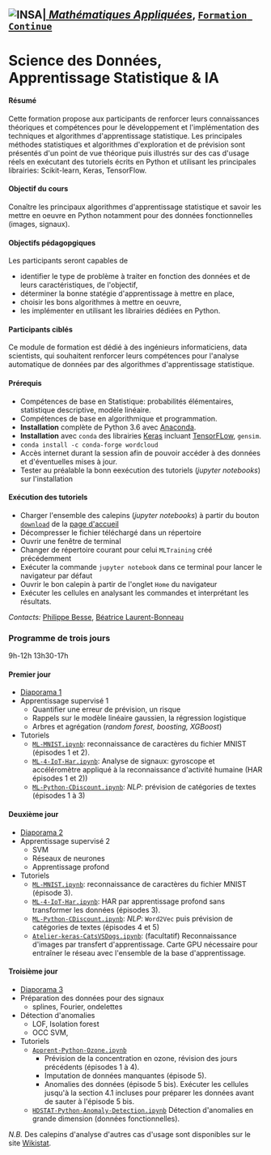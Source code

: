 ## <a href="http://www.insa-toulouse.fr/" ><img src="http://www.math.univ-toulouse.fr/~besse/Wikistat/Images/Logo_INSAvilletoulouse-RVB.png" style="float:left; max-width: 80px; display: inline" alt="INSA"/> |  [*Mathématiques Appliquées*](http://www.math.insa-toulouse.fr/fr/index.html), [`Formation Continue`](http://www.math.insa-toulouse.fr/fr/enseignement.html)

# Science des Données, Apprentissage Statistique & IA

#### Résumé
Cette formation propose aux participants de renforcer leurs connaissances théoriques et compétences pour le développement et l'implémentation des techniques et algorithmes d'apprentissage statistique. Les principales méthodes statistiques et algorithmes d'exploration et de prévision sont présentés d'un point de vue théorique puis illustrés sur des cas d'usage réels en exécutant des tutoriels écrits en Python et utilisant les principales librairies: Scikit-learn, Keras, TensorFlow.

#### Objectif du cours
Conaître les principaux algorithmes d'apprentissage statistique et savoir les mettre en oeuvre en Python notamment pour des données fonctionnelles (images, signaux).

#### Objectifs pédagopgiques
Les participants seront capables de

- identifier le type de problème à traiter en fonction des données et de leurs caractéristiques, de l'objectif,
- déterminer la bonne statégie d'apprentissage  à mettre en place, 
- choisir les bons algorithmes à mettre en oeuvre,
- les implémenter en utilisant les librairies dédiées en Python.

#### Participants ciblés
Ce module de formation est dédié  à des ingénieurs informaticiens, data scientists, qui souhaitent renforcer leurs compétences pour l'analyse automatique de données par des algorithmes d'apprentissage statistique.

#### Prérequis
- Compétences de base en Statistique: probabilités élémentaires, statistique descriptive, modèle linéaire.
- Compétences de base en algorithmique et programmation.
- **Installation** complète de Python 3.6 avec [Anaconda](https://conda.io/docs/user-guide/install/download.html). 
- **Installation** avec `conda` des librairies [Keras](https://keras.io/) incluant [TensorFLow](https://www.tensorflow.org/), `gensim`.
- `conda install -c conda-forge wordcloud`
- Accès internet durant la session afin de pouvoir accéder à des données et d'éventuelles mises à jour.
- Tester au préalable la bonn eexécution des tutoriels (*jupyter notebooks*) sur l'installation


#### Exécution des tutoriels 

- Charger l'ensemble des calepins (*jupyter notebooks*) à partir du bouton [`download`](https://github.com/wikistat/MLTraining/archive/master.zip) de la [page d'accueil](https://github.com/wikistat/MLTraining) 
- Décompresser le fichier téléchargé dans un répertoire 
- Ouvrir une fenêtre de terminal
- Changer de répertoire courant pour celui `MLTraining` créé précédemment
- Exécuter la commande  `jupyter notebook` dans ce terminal pour lancer le navigateur par défaut
- Ouvrir le bon calepin à partir de l'onglet `Home` du navigateur 
- Exécuter les cellules en analysant les commandes et interprétant les résultats.

*Contacts:*  [Philippe Besse](https://www.math.univ-toulouse.fr/~besse/),  [Béatrice Laurent-Bonneau](https://perso.math.univ-toulouse.fr/laurent/) 

### Programme de trois jours 
9h-12h 13h30-17h

#### Premier jour
* [Diaporama 1](https://github.com/wikistat/MLTraining/blob/master/Diapos/FC-SII-jour1.pdf)
* Apprentissage supervisé 1
   - Quantifier une erreur de prévision, un risque
   - Rappels sur le modèle linéaire gaussien, la régression logistique
   - Arbres et agrégation (*random forest, boosting, XGBoost*)
* Tutoriels
  - [`ML-MNIST.ipynb`](https://github.com/wikistat/MLTraining/blob/master/Notebooks/MNIST/ML-MNIST.ipynb): reconnaissance de caractères du fichier MNIST (épisodes 1 et 2).
  - [`ML-4-IoT-Har.ipynb`](https://github.com/wikistat/MLTraining/blob/master/Notebooks/HAR/ML-4-IoT-Har.ipynb): Analyse de signaux: gyroscope et accéléromètre appliqué à la reconnaissance d'activité humaine (HAR épisodes 1 et 2))
  - [`ML-Python-CDiscount.ipynb`](https://github.com/wikistat/MLTraining/blob/master/Notebooks/Cdiscount/ML-Python-CDiscount.ipynb): *NLP*: prévision de catégories de textes (épisodes 1 à 3)

#### Deuxième jour
* [Diaporama 2](https://github.com/wikistat/MLTraining/blob/master/Diapos/FC-SII-jour2.pdf)
* Apprentissage supervisé 2
   - SVM
   - Réseaux de neurones
   - Apprentissage profond
* Tutoriels
  - [`ML-MNIST.ipynb`](https://github.com/wikistat/MLTraining/blob/master/Notebooks/MNIST/ML-MNIST.ipynb): reconnaissance de caractères du fichier MNIST (épisode 3).
  - [`ML-4-IoT-Har.ipynb`](https://github.com/wikistat/MLTraining/blob/master/Notebooks/HAR/ML-4-IoT-Har.ipynb):  HAR par apprentissage profond sans transformer les données (épisodes 3).
  - [`ML-Python-CDiscount.ipynb`](https://github.com/wikistat/MLTraining/blob/master/Notebooks/Cdiscount/ML-Python-CDiscount.ipynb): *NLP*: `Word2Vec` puis prévision de catégories de textes (épisodes 4 et 5)
  - [`Atelier-keras-CatsVSDogs.ipynb`](https://github.com/wikistat/MLTraining/blob/master/Notebooks/CatsVSDogs/Atelier-keras-CatsVSDogs.ipynb): (facultatif) Reconnaissance d'images par transfert d'apprentissage. Carte GPU nécessaire pour entraîner le réseau avec l'ensemble de la base d'apprentissage.

#### Troisième jour
* [Diaporama 3](https://github.com/wikistat/MLTraining/blob/master/Diapos/FC-SII-jour3.pdf)
* Préparation des données pour des signaux
   - splines, Fourier, ondelettes
* Détection d'anomalies
   - LOF, Isolation forest
   - OCC SVM,
* Tutoriels
   - [`Apprent-Python-Ozone.ipynb`](https://github.com/wikistat/MLTraining/blob/master/Notebooks/Ozone/Apprent-Python-Ozone.ipynb) 
      - Prévision de la concentration en ozone, révision des jours précédents (épisodes 1 à 4). 
      - Imputation de données manquantes (épisode 5). 
      - Anomalies des données (épisode 5 bis). Exécuter les cellules jusqu'à la section 4.1 incluses pour préparer les données avant de sauter à l'épisode 5 bis.
   - [`HDSTAT-Python-Anomaly-Detection.ipynb`](https://github.com/wikistat/MLTraining/blob/master/Notebooks/HDSTAT-Python-Anomaly-Detection.ipynb) Détection d'anomalies en grande dimension (données fonctionnelles).


*N.B.* Des calepins d'analyse d'autres cas d'usage sont disponibles sur le site  [Wikistat](https://github.com/wikistat/).

